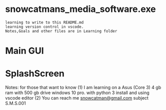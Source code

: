 # snowcatmans_media_software.exe
    learning to write to this README.md
    learning version control in vscode.
    Notes,Goals and other files are in Learning folder
# Main GUI
# SplashScreen

Notes: for those that want to know
(1) I am learning on a Asus (Core 3) 4 gb ram with 500 gb drive
windows 10 pro. with python 3 install and using vscode editor
(2) You can reach me snowcatman@gmail.com subject S.M.S.001